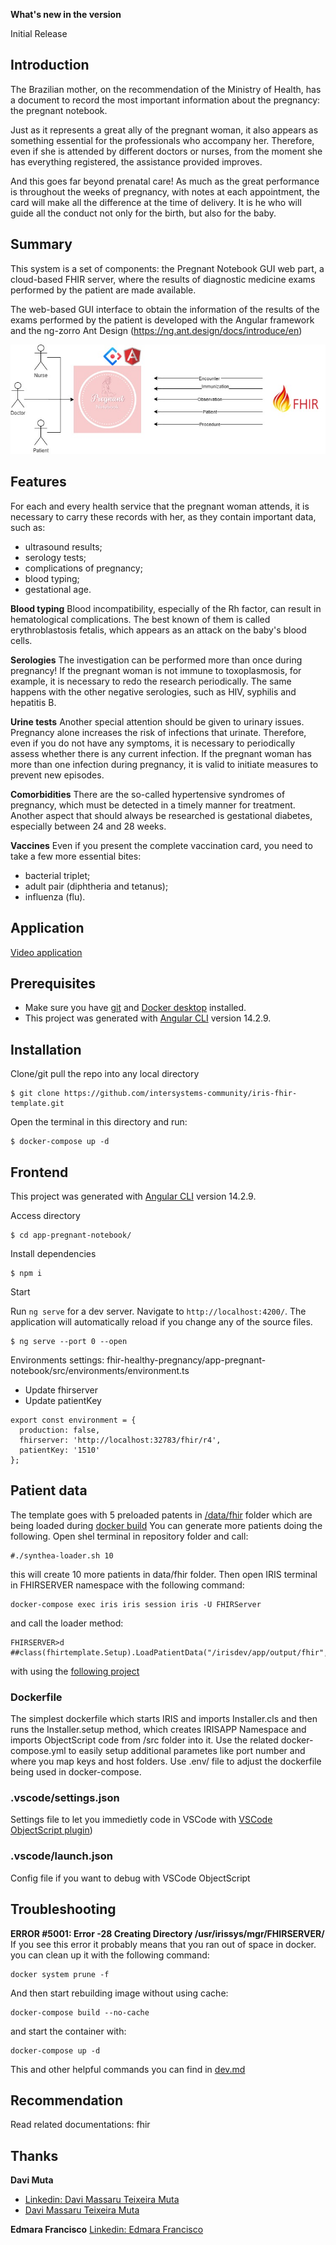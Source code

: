 **What's new in the version**

Initial Release

## Introduction 

The Brazilian mother, on the recommendation of the Ministry of Health, has a document to record the most important information about the pregnancy: the pregnant notebook.

Just as it represents a great ally of the pregnant woman, it also appears as something essential for the professionals who accompany her. Therefore, even if she is attended by different doctors or nurses, from the moment she has everything registered, the assistance provided improves.

And this goes far beyond prenatal care! As much as the great performance is throughout the weeks of pregnancy, with notes at each appointment, the card will make all the difference at the time of delivery. It is he who will guide all the conduct not only for the birth, but also for the baby.

## Summary 

This system is a set of components: the Pregnant Notebook GUI web part, a cloud-based FHIR server, where the results of diagnostic medicine exams performed by the patient are made available.

The web-based GUI interface to obtain the information of the results of the exams performed by the patient is developed with the Angular framework and the ng-zorro Ant Design (https://ng.ant.design/docs/introduce/en)

![Image](https://raw.githubusercontent.com/Davi-Massaru/fhir-healthy-pregnancy/master/img/DiagramApp.jpeg)

## Features 

For each and every health service that the pregnant woman attends, it is necessary to carry these records with her, as they contain important data, such as:
 * ultrasound results;
 * serology tests;
 * complications of pregnancy;
 * blood typing;
 * gestational age.
 
**Blood typing**
Blood incompatibility, especially of the Rh factor, can result in hematological complications. The best known of them is called erythroblastosis fetalis, which appears as an attack on the baby's blood cells.

**Serologies**
The investigation can be performed more than once during pregnancy! If the pregnant woman is not immune to toxoplasmosis, for example, it is necessary to redo the research periodically. The same happens with the other negative serologies, such as HIV, syphilis and hepatitis B.

**Urine tests**
Another special attention should be given to urinary issues. Pregnancy alone increases the risk of infections that urinate. Therefore, even if you do not have any symptoms, it is necessary to periodically assess whether there is any current infection.
If the pregnant woman has more than one infection during pregnancy, it is valid to initiate measures to prevent new episodes.

**Comorbidities**
There are the so-called hypertensive syndromes of pregnancy, which must be detected in a timely manner for treatment. Another aspect that should always be researched is gestational diabetes, especially between 24 and 28 weeks.

**Vaccines**
Even if you present the complete vaccination card, you need to take a few more essential bites:
 * bacterial triplet;
 * adult pair (diphtheria and tetanus);
 * influenza (flu).


## Application


[Video application](https://youtu.be/JIZRhx1nRHE)


## Prerequisites
* Make sure you have [git](https://git-scm.com/book/en/v2/Getting-Started-Installing-Git) and [Docker desktop](https://www.docker.com/products/docker-desktop) installed.
* This project was generated with [Angular CLI](https://github.com/angular/angular-cli) version 14.2.9.

## Installation 

Clone/git pull the repo into any local directory

```
$ git clone https://github.com/intersystems-community/iris-fhir-template.git
```

Open the terminal in this directory and run:

```
$ docker-compose up -d
```

## Frontend

This project was generated with [Angular CLI](https://github.com/angular/angular-cli) version 14.2.9.

Access directory
```
$ cd app-pregnant-notebook/
```

Install dependencies
```
$ npm i
```

Start

Run `ng serve` for a dev server. Navigate to `http://localhost:4200/`. The application will automatically reload if you change any of the source files.
```
$ ng serve --port 0 --open
```

Environments settings:
fhir-healthy-pregnancy/app-pregnant-notebook/src/environments/environment.ts 

 * Update fhirserver
 * Update patientKey

```
export const environment = {
  production: false,
  fhirserver: 'http://localhost:32783/fhir/r4',
  patientKey: '1510'
};
```
## Patient data
The template goes with 5 preloaded patents in [/data/fhir](https://github.com/intersystems-community/iris-fhir-server-template/tree/master/data/fhir) folder which are being loaded during [docker build](https://github.com/intersystems-community/iris-fhir-server-template/blob/8bd2932b34468f14530a53d3ab5125f9077696bb/iris.script#L26)
You can generate more patients doing the following. Open shel terminal in repository folder and call:
```
#./synthea-loader.sh 10
```
this will create 10 more patients in data/fhir folder.
Then open IRIS terminal in FHIRSERVER namespace with the following command:
```
docker-compose exec iris iris session iris -U FHIRServer
```
and call the loader method:
```
FHIRSERVER>d ##class(fhirtemplate.Setup).LoadPatientData("/irisdev/app/output/fhir","FHIRSERVER","/fhir/r4")
```

 with using the [following project](https://github.com/intersystems-community/irisdemo-base-synthea)

### Dockerfile

The simplest dockerfile which starts IRIS and imports Installer.cls and then runs the Installer.setup method, which creates IRISAPP Namespace and imports ObjectScript code from /src folder into it.
Use the related docker-compose.yml to easily setup additional parametes like port number and where you map keys and host folders.
Use .env/ file to adjust the dockerfile being used in docker-compose.

### .vscode/settings.json

Settings file to let you immedietly code in VSCode with [VSCode ObjectScript plugin](https://marketplace.visualstudio.com/items?itemName=daimor.vscode-objectscript))

### .vscode/launch.json
Config file if you want to debug with VSCode ObjectScript



## Troubleshooting
**ERROR #5001: Error -28 Creating Directory /usr/irissys/mgr/FHIRSERVER/**
If you see this error it probably means that you ran out of space in docker.
you can clean up it with the following command:
```
docker system prune -f
```
And then start rebuilding image without using cache:
```
docker-compose build --no-cache
```
and start the container with:
```
docker-compose up -d
```

This and other helpful commands you can find in [dev.md](https://github.com/intersystems-community/iris-fhir-template/blob/cd7e0111ff94dcac82377a2aa7df0ce5e0571b5a/dev.md)


## Recommendation
Read related documentations: fhir

## Thanks

**Davi Muta**
* [Linkedin: Davi Massaru Teixeira Muta](https://www.linkedin.com/in/davi-massaru-teixeira-muta-003284191/)
* [Davi Massaru Teixeira Muta](https://openexchange.intersystems.com/user/davi%20massaru%20teixeira%20muta/ygbBNKanLnVDa9ffzk64UznaE)

**Edmara Francisco**
[Linkedin: Edmara Francisco](https://www.linkedin.com/in/edmara-francisco-ab825734/)
